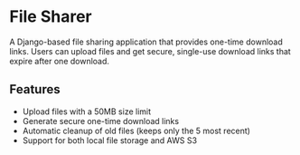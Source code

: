 # File Sharer

A Django-based file sharing application that provides one-time download links. Users can upload files and get secure, single-use download links that expire after one download.

## Features

- Upload files with a 50MB size limit
- Generate secure one-time download links
- Automatic cleanup of old files (keeps only the 5 most recent)
- Support for both local file storage and AWS S3